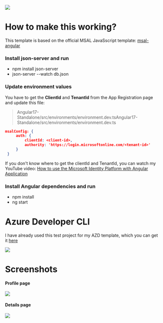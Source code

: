 ![](https://github.com/ryannninodizon/msal-angular17-with-listdata/blob/main/banner.png)

# How to make this working?

This template is based on the official MSAL JavaSscript template: [msal-angular](https://github.com/AzureAD/microsoft-authentication-library-for-js/tree/dev/lib/msal-angular "msal-angular")

###  Install json-server and run
- npm install json-server
- json-server --watch db.json

### Update environment values 
You have to get the **ClientId** and **TenantId** from the App Registration page and update this file: 
> Angular17-Standalone/src/environments/environment.dev.tsAngular17-Standalone/src/environments/environment.dev.ts

   ```json
 msalConfig: {
        auth: {
            clientId: <client-id>,
            authority: 'https://login.microsoftonline.com/<tenant-id>'
        }
    }
```

If you don't know where to get the clientId and TenantId, you can watch my YouTube video: [How to use the Microsoft Identity Platform with Angular Application](https://youtu.be/QZnX_KXTpfI "How to use the Microsoft Identity Platform with Angular Application")

### Install Angular dependencies and run
- npm install
- ng start

# Azure Developer CLI
I have already used this test project for my AZD template, which you can get it [here](https://azure.github.io/awesome-azd/?name=Azure+Serverless "Azure Serverless App with Angular and MSAL")

![](https://github.com/ryannninodizon/msal-angular17-with-listdata/blob/main/Screenshots/ryan-dizon-azd-template.JPG)

# Screenshots

#### Profile page
![](https://github.com/ryannninodizon/msal-angular17-with-listdata/blob/main/Screenshots/profile-page.JPG)

#### Details page
![](https://github.com/ryannninodizon/msal-angular17-with-listdata/blob/main/Screenshots/details-page.JPG)
